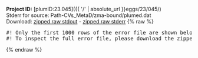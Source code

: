 **Project ID:** [plumID:23.045]({{ '/' | absolute_url }}eggs/23/045/)  
Stderr for source:  Path-CVs_MetaD/zma-bound/plumed.dat   
Download: [zipped raw stdout](plumed.dat.plumed.stdout.txt.zip) - [zipped raw stderr](plumed.dat.plumed.stderr.txt.zip) 
{% raw %}
<pre>
#! Only the first 1000 rows of the error file are shown below
#! To inspect the full error file, please download the zipped raw stderr file above
</pre>
{% endraw %}

